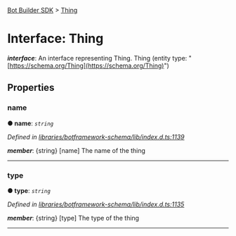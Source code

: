 [Bot Builder SDK](../README.md) > [Thing](../interfaces/botbuilder.thing.md)



# Interface: Thing

*__interface__*: An interface representing Thing. Thing (entity type: "[https://schema.org/Thing](https://schema.org/Thing)")



## Properties
<a id="name"></a>

###  name

**●  name**:  *`string`* 

*Defined in [libraries/botframework-schema/lib/index.d.ts:1139](https://github.com/Microsoft/botbuilder-js/blob/99f6a4a/libraries/botframework-schema/lib/index.d.ts#L1139)*


*__member__*: {string} [name] The name of the thing





___

<a id="type"></a>

###  type

**●  type**:  *`string`* 

*Defined in [libraries/botframework-schema/lib/index.d.ts:1135](https://github.com/Microsoft/botbuilder-js/blob/99f6a4a/libraries/botframework-schema/lib/index.d.ts#L1135)*


*__member__*: {string} [type] The type of the thing





___


